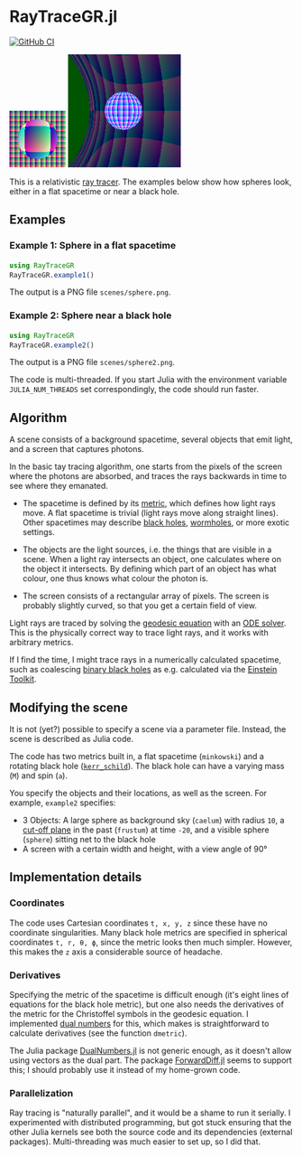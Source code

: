 # RayTraceGR.jl

[![GitHub CI](https://github.com/eschnett/RayTraceGR.jl/workflows/CI/badge.svg)](https://github.com/eschnett/RayTraceGR.jl/actions)

![ray-traced Euclidean sphere](sphere.png "Euclidean Sphere")
![ray-traced relativistic sphere](sphere2.png "Relativistic Sphere")

This is a relativistic [ray
tracer](https://en.wikipedia.org/wiki/Ray_tracing_(graphics)). The
examples below show how spheres look, either in a flat spacetime or
near a black hole.



## Examples

### Example 1: Sphere in a flat spacetime

```Julia
using RayTraceGR
RayTraceGR.example1()
```

The output is a PNG file `scenes/sphere.png`.

### Example 2: Sphere near a black hole

```Julia
using RayTraceGR
RayTraceGR.example2()
```

The output is a PNG file `scenes/sphere2.png`.

The code is multi-threaded. If you start Julia with the environment
variable `JULIA_NUM_THREADS` set correspondingly, the code should run
faster.



## Algorithm

A scene consists of a background spacetime, several objects that emit
light, and a screen that captures photons.

In the basic tay tracing algorithm, one starts from the pixels of the
screen where the photons are absorbed, and traces the rays backwards
in time to see where they emanated.

- The spacetime is defined by its
  [metric](https://en.wikipedia.org/wiki/Metric_tensor_(general_relativity)),
  which defines how light rays move. A flat spacetime is trivial
  (light rays move along straight lines). Other spacetimes may
  describe [black holes](https://en.wikipedia.org/wiki/Black_hole),
  [wormholes](https://en.wikipedia.org/wiki/Wormhole), or more exotic
  settings.

- The objects are the light sources, i.e. the things that are visible
  in a scene. When a light ray intersects an object, one calculates
  where on the object it intersects. By defining which part of an
  object has what colour, one thus knows what colour the photon is.

- The screen consists of a rectangular array of pixels. The screen is
  probably slightly curved, so that you get a certain field of view.

Light rays are traced by solving the [geodesic
equation](https://en.wikipedia.org/wiki/Geodesics_in_general_relativity)
with an [ODE
solver](https://en.wikipedia.org/wiki/Ordinary_differential_equation).
This is the physically correct way to trace light rays, and it works
with arbitrary metrics.

If I find the time, I might trace rays in a numerically calculated
spacetime, such as coalescing [binary black
holes](https://en.wikipedia.org/wiki/Binary_black_hole) as e.g.
calculated via the [Einstein
Toolkit](http://einsteintoolkit.org/gallery/bbh/index.html).



## Modifying the scene

It is not (yet?) possible to specify a scene via a parameter file.
Instead, the scene is described as Julia code.

The code has two metrics built in, a flat spacetime (`minkowski`) and
a rotating black hole
([`kerr_schild`](https://en.wikipedia.org/wiki/Kerr_metric)). The
black hole can have a varying mass (`M`) and spin (`a`).

You specify the objects and their locations, as well as the screen.
For example, `example2` specifies:

- 3 Objects: A large sphere as background sky (`caelum`) with radius
  `10`, a [cut-off plane](https://en.wikipedia.org/wiki/Frustum) in
  the past (`frustum`) at time `-20`, and a visible sphere (`sphere`)
  sitting net to the black hole
- A screen with a certain width and height, with a view angle of 90°



## Implementation details

### Coordinates

The code uses Cartesian coordinates `t, x, y, z` since these have no
coordinate singularities. Many black hole metrics are specified in
spherical coordinates `t, r, θ, ϕ`, since the metric looks then much
simpler. However, this makes the `z` axis a considerable source of
headache.

### Derivatives

Specifying the metric of the spacetime is difficult enough (it's eight
lines of equations for the black hole metric), but one also needs the
derivatives of the metric for the Christoffel symbols in the geodesic
equation. I implemented [dual
numbers](https://en.wikipedia.org/wiki/Dual_number) for this, which
makes is straightforward to calculate derivatives (see the function
`dmetric`).

The Julia package
[DualNumbers.jl](https://github.com/JuliaDiff/DualNumbers.jl/blob/master/src/dual.jl)
is not generic enough, as it doesn't allow using vectors as the dual
part. The package
[ForwardDiff.jl](https://github.com/JuliaDiff/ForwardDiff.jl) seems to
support this; I should probably use it instead of my home-grown code.

### Parallelization

Ray tracing is "naturally parallel", and it would be a shame to run it
serially. I experimented with distributed programming, but got stuck
ensuring that the other Julia kernels see both the source code and its
dependencies (external packages). Multi-threading was much easier to
set up, so I did that.

